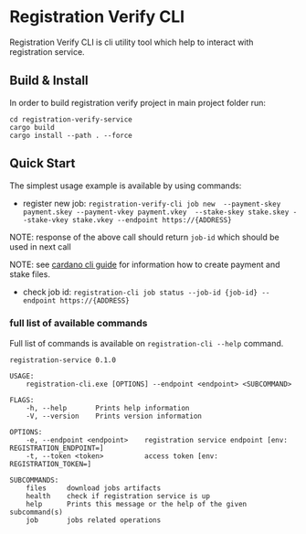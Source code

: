 # Registration Verify CLI

Registration Verify CLI is cli utility tool which help to interact with registration service.

## Build & Install

In order to build registration verify project in main project folder run:

```
cd registration-verify-service
cargo build
cargo install --path . --force
```

## Quick Start

The simplest usage example is available by using commands:

* register new job:
`registration-verify-cli job new  --payment-skey payment.skey --payment-vkey payment.vkey  --stake-skey stake.skey --stake-vkey stake.vkey --endpoint https://{ADDRESS}`

NOTE: response of the above call should return `job-id` which should be used in next call

NOTE: see [cardano cli guide](https://developers.cardano.org/docs/stake-pool-course/handbook/keys-addresses/) for information how to create payment and stake files.

* check job id:
`registration-cli job status --job-id {job-id} --endpoint https://{ADDRESS}`

### full list of available commands

Full list of commands is available on `registration-cli --help` command.

```
registration-service 0.1.0

USAGE:
    registration-cli.exe [OPTIONS] --endpoint <endpoint> <SUBCOMMAND>

FLAGS:
    -h, --help       Prints help information
    -V, --version    Prints version information

OPTIONS:
    -e, --endpoint <endpoint>    registration service endpoint [env: REGISTRATION_ENDPOINT=]
    -t, --token <token>          access token [env: REGISTRATION_TOKEN=]

SUBCOMMANDS:
    files     download jobs artifacts
    health    check if registration service is up
    help      Prints this message or the help of the given subcommand(s)
    job       jobs related operations
```
